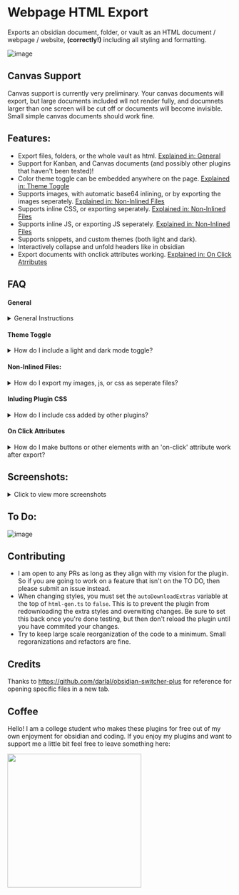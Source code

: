 # Webpage HTML Export

Exports an obsidian document, folder, or vault as an HTML document / webpage / website, **(correctly!)** including all styling and formatting.

![image](https://user-images.githubusercontent.com/39423700/201875810-6d24c2b9-2e63-4d9b-a9d4-61840df659ac.png)

## Canvas Support
Canvas support is currently very preliminary. Your canvas documents will export, but large documents included wll not render fully, and documnets larger than one screen will be cut off or documents will become invisible. Small simple canvas documents should work fine.

## Features:
- Export files, folders, or the whole vault as html. [Explained in: General](#general)
- Support for Kanban, and Canvas documents (and possibly other plugins that haven't been tested)!
- Color theme toggle can be embedded anywhere on the page. [Explained in: Theme Toggle](#theme-toggle)
- Supports images, with automatic base64 inlining, or by exporting the images seperately. [Explained in: Non-Inlined Files](#non-inlined-files)
- Supports inline CSS, or exporting seperately. [Explained in: Non-Inlined Files](#non-inlined-files)
- Supports inline JS, or exporting JS seperately. [Explained in: Non-Inlined Files](#non-inlined-files)
- Supports snippets, and custom themes (both light and dark).
- Interactively collapse and unfold headers like in obsidian
- Export documents with onclick attributes working. [Explained in: On Click Atrributes](#on-click-attributes)

## FAQ

#### General
<details><summary>General Instructions</summary>
<p>

- From any of the file / folder context menus select `Export As HTML`. Or to export the whole vault use the ribbon icon.

- Change options as desired. Special options are explained below.

- Click Export, and select a location for the file

</p>
</details>

#### Theme Toggle
<details><summary>How do I include a light and dark mode toggle?</summary>
<p>

- Any `theme-toggle` code block will be replaced with a toggle for changing the theme. That means:
> \`theme-toggle\`
> 
> \`\`\`theme-toggle\`\`\`

or

> \`\`\`theme-toggle
> 
> \`\`\`

- This toggle does not work inside of obsidian, however once exported it will (this may change in the future)
- If you do not include \`theme-toggle\` in a document and the `Add Dark Mode Toggle` setting is on then a toggle will be fixed to every page in the top left corner.


</p>
</details>


#### Non-Inlined Files:
<details><summary>How do I export my images, js, or css as seperate files?</summary>
<p>

- If exporting CSS or JS seperately those files will be exported into the same folder as the .HTML
- Images will be placed relative to the .HTML file the same as they were in obsidian.
- The exception to this is if the images were lower in the heirarchy than the .HTML file, in which case the images are placed in a `/image` directory.
- All references and links to images or files are updated automatically.
- When exporting a folder or vault with non-inlined files every file will have its own copy of each file. This is something that works for now but is far from optimal. Hopefully this will be updated in the future.

</p>
</details>

#### Inluding Plugin CSS
<details><summary>How do I include css added by other plugins?</summary>
<p>

- If you want to include css from a plugin (like Kanban for example) in the export
- Start exporting your file and stop on the settings modal
- Locate the `Include Plugin CSS` setting
- Ender a list of plugin `IDs` each on a seperate line (for example kanban's ID is `obsidian-kanban`)
- This may get more user friendly in the future, but for now it's the fastest implementation.


</p>
</details>

#### On Click Attributes

<details><summary>How do I make buttons or other elements with an 'on-click' attribute work after export?</summary>
<p>

This is a somewhat niche feature; however, if you want to use the `onlick` attribute in your exported HTML without editing it afterwards you can use simple feature in this plugin to do that:
1. Replace the `onclick` attribute in your source with `data-onclick`.
2. Export the file, and this attribute will be replaced with onclick in the exported html.

Note: This does not enable `onclick` inside of obsidian itself. 

</p>
</details>

## Screenshots:

<details><summary>Click to view more screenshots</summary>
<p>
Dark mode document with the outline enabled

![image](https://user-images.githubusercontent.com/39423700/208754928-82eb3a4a-6018-4be9-a098-abc2800d6d32.png)

Light mode document with the outline enabled

![image](https://user-images.githubusercontent.com/39423700/208754972-f9bc22be-8f0c-48ff-aab8-2e25e7052790.png)

Canvas export

![image](https://user-images.githubusercontent.com/39423700/208755062-62311347-a15f-4ae5-b798-8a5719934988.png)

Kanban export

![image](https://user-images.githubusercontent.com/39423700/208755364-919894b3-2107-4a29-bd9b-06f75521c25a.png)
</p>
	
Export options
	
![image](https://user-images.githubusercontent.com/39423700/208756140-37c212b5-0647-45b8-98ed-922765095a4e.png)

</details>



## To Do:
![image](https://user-images.githubusercontent.com/39423700/211202613-4d539493-6745-4218-a34e-1196eba2a710.png)

## Contributing
- I am open to any PRs as long as they align with my vision for the plugin. So if you are going to work on a feature that isn't on the TO DO, then please submit an issue instead.
- When changing styles, you must set the `autoDownloadExtras` variable at the top of `html-gen.ts` to `false`. This is to prevent the plugin from redownloading the extra styles and overwiting changes. Be sure to set this back once you're done testing, but then don't reload the plugin until you have commited your changes.
- Try to keep large scale reorganization of the code to a minimum. Small regoranizations and refactors are fine.

## Credits
Thanks to https://github.com/darlal/obsidian-switcher-plus for reference for opening specific files in a new tab.

## Coffee
Hello! I am a college student who makes these plugins for free out of my own enjoyment for obsidian and coding. If you enjoy my plugins and want to support me a little bit feel free to leave something here:

<a href="https://www.buymeacoffee.com/nathangeorge">
	<img src="https://cdn.buymeacoffee.com/buttons/v2/default-violet.png" style="width:300px" />
</a>

